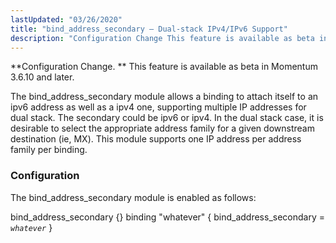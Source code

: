 ```yaml
---
lastUpdated: "03/26/2020"
title: "bind_address_secondary – Dual-stack IPv4/IPv6 Support"
description: "Configuration Change This feature is available as beta in Momentum 3 6 10 and later The bind address secondary module allows a binding to attach itself to an ipv 6 address as well as a ipv 4 one supporting multiple IP addresses for dual stack The secondary could be ipv..."
---
```


<a name="idp17931408"></a> 

**Configuration Change. ** This feature is available as beta in Momentum 3.6.10 and later.

The bind_address_secondary module allows a binding to attach itself to an ipv6 address as well as a ipv4 one, supporting multiple IP addresses for dual stack. The secondary could be ipv6 or ipv4\. In the dual stack case, it is desirable to select the appropriate address family for a given downstream destination (ie, MX). This module supports one IP address per address family per binding.

### <a name="modules.bind_address_secondary.config"></a> Configuration

The bind_address_secondary module is enabled as follows:

<a name="modules.bind_address_secondary.example"></a> 


bind_address_secondary {}
binding "whatever" {
  bind_address_secondary = *`whatever`*
}